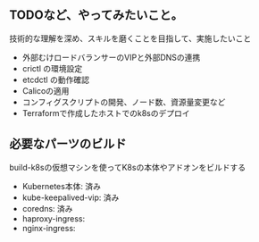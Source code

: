 ## TODOなど、やってみたいこと。

技術的な理解を深め、スキルを磨くことを目指して、実施したいこと

* 外部むけロードバランサーのVIPと外部DNSの連携
* crictl の環境設定
* etcdctl の動作確認
* Calicoの適用
* コンフィグスクリプトの開発、ノード数、資源量変更など
* Terraformで作成したホストでのk8sのデプロイ


## 必要なパーツのビルド

build-k8sの仮想マシンを使ってK8sの本体やアドオンをビルドする

* Kubernetes本体: 済み
* kube-keepalived-vip: 済み
* coredns: 済み
* haproxy-ingress: 
* nginx-ingress: 